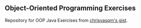 ## Object-Oriented Programming Exercises

Repository for OOP Java Exercises from [chrisvasqm's gist](https://gist.github.com/chrisvasqm/a6fca6521b61ddfb39da48ccbe156fe8).
